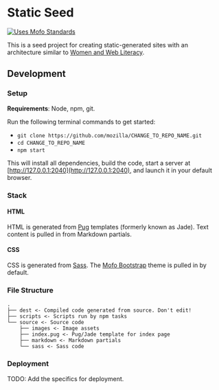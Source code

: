 # Static Seed

[![Uses Mofo Standards](https://MozillaFoundation.github.io/mofo-standards/badge.svg)](https://github.com/MozillaFoundation/mofo-standards)

This is a seed project for creating static-generated sites with an architecture similar to [Women and Web Literacy](https://github.com/mozilla/womenandweb).

## Development

### Setup

**Requirements**: Node, npm, git.

Run the following terminal commands to get started:

- `git clone https://github.com/mozilla/CHANGE_TO_REPO_NAME.git`
- `cd CHANGE_TO_REPO_NAME`
- `npm start`

This will install all dependencies, build the code, start a server at [http://127.0.0.1:2040](http://127.0.0.1:2040), and launch it in your default browser.

### Stack

#### HTML

HTML is generated from [Pug](https://pugjs.org) templates (formerly known as Jade). Text content is pulled in from Markdown partials.

#### CSS

CSS is generated from [Sass](http://sass-lang.com/). The [Mofo Bootstrap](https://github.com/mozilla/mofo-bootstrap) theme is pulled in by default.

### File Structure

```
.
├── dest <- Compiled code generated from source. Don't edit!
├── scripts <- Scripts run by npm tasks
└── source <- Source code
    ├── images <- Image assets
    ├── index.pug <- Pug/Jade template for index page
    ├── markdown <- Markdown partials
    └── sass <- Sass code
```

### Deployment

TODO: Add the specifics for deployment.
